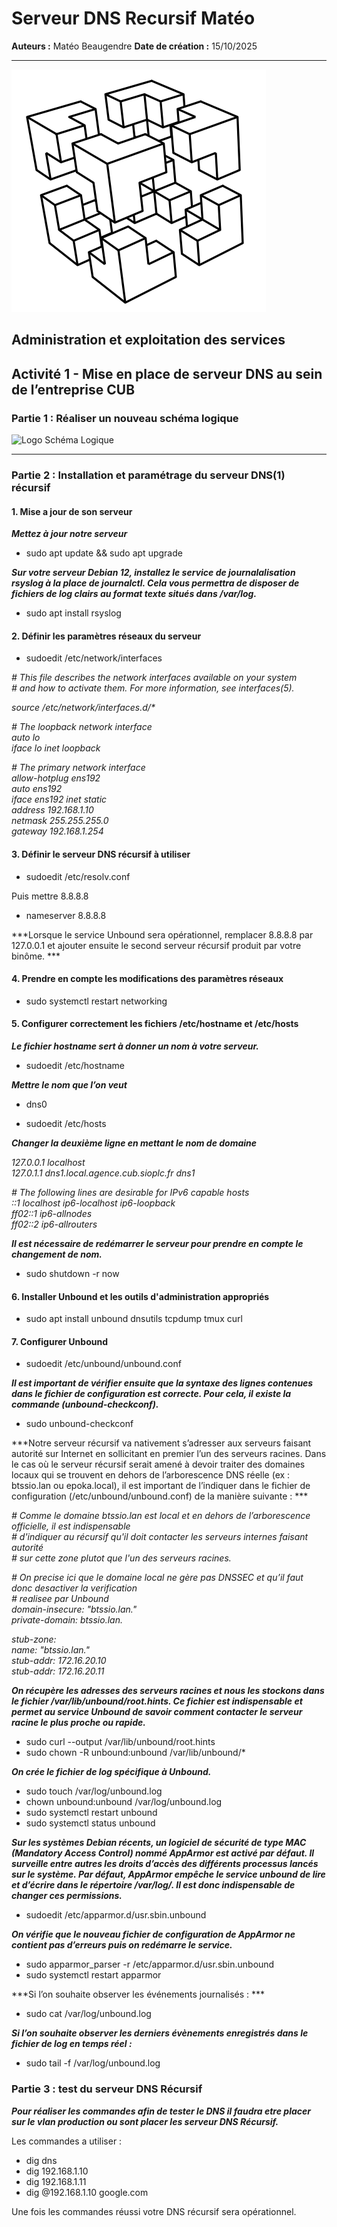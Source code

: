 # Serveur DNS Recursif Matéo

**Auteurs :** Matéo Beaugendre
**Date de création :** 15/10/2025

---

![Logo CUB](../../media/CUB.png)

## Administration et exploitation des services

## Activité 1 - Mise en place de serveur DNS au sein de l’entreprise CUB

### Partie 1 : Réaliser un nouveau schéma logique

![Logo Schéma Logique](../../media/SchémaLogique2.png)

---

### Partie 2 : Installation et paramétrage du serveur DNS(1) récursif

#### 1. Mise a jour de son serveur 

***Mettez à jour notre serveur***

 - sudo apt update && sudo apt upgrade

***Sur votre serveur Debian 12, installez le service de journalalisation rsyslog à la place de journalctl. Cela vous permettra de disposer de fichiers de log clairs au format texte situés dans /var/log.***

- sudo apt install rsyslog 

#### 2. Définir les paramètres réseaux du serveur 

- sudoedit /etc/network/interfaces

*\# This file describes the network interfaces available on your system*  
*\# and how to activate them. For more information, see interfaces(5).*

*source /etc/network/interfaces.d/\**

*\# The loopback network interface*  
*auto lo*  
*iface lo inet loopback*

*\# The primary network interface*  
*allow-hotplug ens192*  
*auto ens192*  
*iface ens192 inet static*  
*address 192.168.1.10*  
*netmask 255.255.255.0*  
*gateway 192.168.1.254*

#### 3. Définir le serveur DNS récursif à utiliser


- sudoedit /etc/resolv.conf

Puis mettre 8.8.8.8

- nameserver 8.8.8.8 

***Lorsque le service Unbound sera opérationnel, remplacer 8.8.8.8 par 127.0.0.1 et ajouter ensuite le second serveur récursif produit par votre binôme. ***

#### 4. Prendre en compte les modifications des paramètres réseaux

- sudo systemctl restart networking

#### 5. Configurer correctement les fichiers /etc/hostname et /etc/hosts 

***Le fichier hostname sert à donner un nom à votre serveur.***

- sudoedit /etc/hostname

***Mettre le nom que l’on veut***

- dns0 

- sudoedit /etc/hosts

***Changer la deuxième ligne en mettant le nom de domaine***

*127.0.0.1   localhost*  
*127.0.1.1   dns1.local.agence.cub.sioplc.fr    dns1*

*\# The following lines are desirable for IPv6 capable hosts*  
*::1     localhost ip6-localhost ip6-loopback*  
*ff02::1 ip6-allnodes*  
*ff02::2 ip6-allrouters*

***Il est nécessaire de redémarrer le serveur pour prendre en compte le changement de nom.***

- sudo shutdown -r now

#### 6. Installer Unbound et les outils d'administration appropriés

- sudo apt install unbound dnsutils tcpdump tmux curl

#### 7. Configurer Unbound 

- sudoedit /etc/unbound/unbound.conf

***Il est important de vérifier ensuite que la syntaxe des lignes contenues dans le fichier de configuration est correcte. Pour cela, il existe la commande (unbound-checkconf).***

- sudo unbound-checkconf

***Notre serveur récursif va nativement s’adresser aux serveurs faisant autorité sur Internet en sollicitant en premier l’un des serveurs racines. Dans le cas où le serveur récursif serait amené à devoir traiter des domaines locaux qui se trouvent en dehors de l’arborescence DNS réelle (ex : btssio.lan ou epoka.local), il est important de l’indiquer dans le fichier de configuration (/etc/unbound/unbound.conf) de la manière suivante : ***

*\# Comme le domaine btssio.lan est local et en dehors de l’arborescence officielle, il est indispensable*  
*\# d'indiquer au récursif qu'il doit contacter les serveurs internes faisant autorité*  
*\# sur cette zone plutot que l'un des serveurs racines.*

*\# On precise ici que le domaine local ne gère pas DNSSEC et qu’il faut donc desactiver la verification*   
*\# realisee par Unbound*  
*domain-insecure: "btssio.lan."*  
*private-domain: btssio.lan.*

*stub-zone:*  
*name: "btssio.lan."*  
*stub-addr: 172.16.20.10*  
*stub-addr: 172.16.20.11*

***On récupère les adresses des serveurs racines et nous les stockons dans le fichier /var/lib/unbound/root.hints. Ce fichier est indispensable et permet au service Unbound de savoir comment contacter le serveur racine le plus proche ou rapide.***

- sudo curl \--output /var/lib/unbound/root.hints 
- sudo chown \-R unbound:unbound /var/lib/unbound/*

***On crée le fichier de log spécifique à Unbound.***

- sudo touch /var/log/unbound.log
- chown unbound:unbound /var/log/unbound.log
- sudo systemctl restart unbound 
- sudo systemctl status unbound


***Sur les systèmes Debian récents, un logiciel de sécurité de type MAC (Mandatory Access Control) nommé AppArmor est activé par défaut. Il surveille entre autres les droits d’accès des différents processus lancés sur le système. Par défaut, AppArmor empêche le service unbound de lire et d’écrire dans le répertoire /var/log/. Il est donc indispensable de changer ces permissions.***

- sudoedit /etc/apparmor.d/usr.sbin.unbound

***On vérifie que le nouveau fichier de configuration de AppArmor ne contient pas d’erreurs puis on redémarre le service.***

- sudo apparmor_parser -r /etc/apparmor.d/usr.sbin.unbound  
- sudo systemctl restart apparmor

***Si l’on souhaite observer les événements journalisés : ***

- sudo cat /var/log/unbound.log

***Si l’on souhaite observer les derniers évènements enregistrés dans le fichier de log en temps réel :***

- sudo  tail -f /var/log/unbound.log

### Partie 3 : test du serveur DNS Récursif

***Pour réaliser les commandes afin de tester le DNS il faudra etre placer sur le vlan production ou sont placer les serveur DNS Récursif.***

Les commandes a utiliser : 

- dig dns
- dig 192.168.1.10
- dig 192.168.1.11
- dig @192.168.1.10 google.com

Une fois les commandes réussi votre DNS récursif sera opérationnel.

